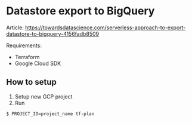 
# Datastore export to BigQuery

Article: https://towardsdatascience.com/serverless-approach-to-export-datastore-to-bigquery-4156fadb8509

Requirements:
 - Terraform
 - Google Cloud SDK

## How to setup

1. Setup new GCP project
2. Run 
```sh
$ PROJECT_ID=project_name tf-plan
``` 

